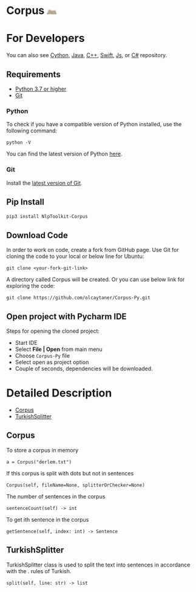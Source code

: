 Corpus [<img src="https://github.com/StarlangSoftware/Corpus/blob/master/video.jpg" width="5%">](https://youtu.be/xTrdKY5uI08)
============

For Developers
============

You can also see [Cython](https://github.com/starlangsoftware/Corpus-Cy), [Java](https://github.com/starlangsoftware/Corpus), [C++](https://github.com/starlangsoftware/Corpus-CPP), [Swift](https://github.com/starlangsoftware/Corpus-Swift), [Js](https://github.com/starlangsoftware/Corpus-Js), or [C#](https://github.com/starlangsoftware/Corpus-CS) repository.

## Requirements

* [Python 3.7 or higher](#python)
* [Git](#git)

### Python 

To check if you have a compatible version of Python installed, use the following command:

    python -V
    
You can find the latest version of Python [here](https://www.python.org/downloads/).

### Git

Install the [latest version of Git](https://git-scm.com/book/en/v2/Getting-Started-Installing-Git).

## Pip Install

	pip3 install NlpToolkit-Corpus

## Download Code

In order to work on code, create a fork from GitHub page. 
Use Git for cloning the code to your local or below line for Ubuntu:

	git clone <your-fork-git-link>

A directory called Corpus will be created. Or you can use below link for exploring the code:

	git clone https://github.com/olcaytaner/Corpus-Py.git

## Open project with Pycharm IDE

Steps for opening the cloned project:

* Start IDE
* Select **File | Open** from main menu
* Choose `Corpus-Py` file
* Select open as project option
* Couple of seconds, dependencies will be downloaded. 

Detailed Description
============

+ [Corpus](#corpus)
+ [TurkishSplitter](#turkishsplitter)

## Corpus

To store a corpus in memory

	a = Corpus("derlem.txt")

If this corpus is split with dots but not in sentences

	Corpus(self, fileName=None, splitterOrChecker=None)

The number of sentences in the corpus

	sentenceCount(self) -> int

To get ith sentence in the corpus

	getSentence(self, index: int) -> Sentence

## TurkishSplitter

TurkishSplitter class is used to split the text into sentences in accordance with the . rules of Turkish.

	split(self, line: str) -> list
